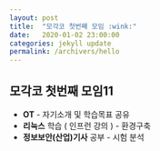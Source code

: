```yaml
---
layout: post
title:  "모각코 첫번째 모임 :wink:"
date:   2020-01-02 23:00:00
categories: jekyll update
permalink: /archivers/hello
---
```


## 모각코 첫번째 모임11 ##

* **OT** - 자기소개 및 학습목표 공유
* **리눅스** 학습 ( 인프런 강의 ) - 환경구축
* **정보보안(산업)기사** 공부 - 시험 분석 
